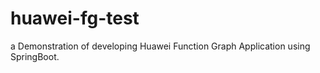 # huawei-fg-test
a Demonstration of developing  Huawei Function Graph Application using SpringBoot.

